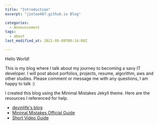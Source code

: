 ```yaml
---
title: "Introduction"
excerpt: "jinlee487.github.io Blog"

categories:
  - Announcement
tags:
  - about
last_modified_at: 2021-05-09T00:14:00Z

---
```



Hello World!

This is my blog where I talk about my journey to becoming a savy IT developer. 
I will post about porfolios, projects, resume, algorithm, aws and other studies.
Please comment or message me with any questions, I am happy to talk :) 

I created this blog using the Minimal Mistakes Jekyll theme. 
Here are the resources I referenced for help. 
* [devinlife's blog](https://devinlife.com/categories/#howto-github-pages)
* [Minimal Mistakes Official Guide](https://mmistakes.github.io/minimal-mistakes/docs/quick-start-guide/)
* [Short Video Guide](https://youtu.be/ACzFIAOsfpM)
